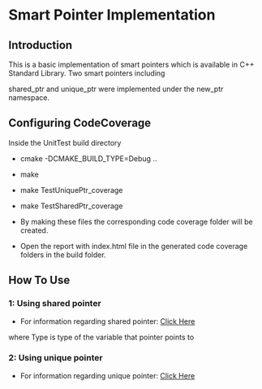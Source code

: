 # Smart Pointer Implementation  

## Introduction
 This is a basic implementation of smart pointers which is available in C++ Standard Library. Two smart pointers including

shared_ptr and unique_ptr were implemented under the new_ptr namespace. 

## Configuring CodeCoverage
Inside the UnitTest build directory

* cmake -DCMAKE_BUILD_TYPE=Debug ..
* make
* make TestUniquePtr_coverage
* make TestSharedPtr_coverage 

* By making these files the corresponding code coverage folder will be created. 

* Open the report with index.html file in the generated code coverage folders in the build folder.

## How To Use

### 1: Using shared pointer
 * For information regarding shared pointer: [Click Here](shared_ptr_README.md)

 where Type is type of the variable that pointer points to

### 2: Using unique pointer
 * For information regarding unique pointer: [Click Here](unique_ptr_README.md)

